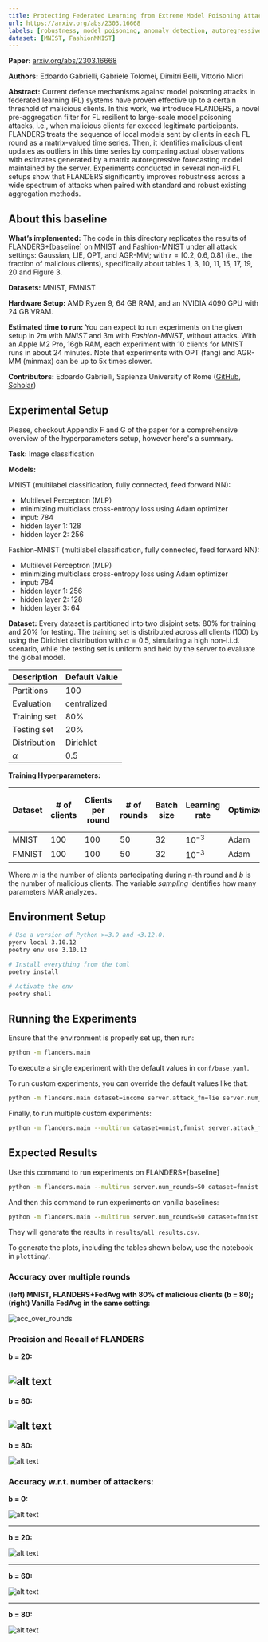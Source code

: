```yaml
---
title: Protecting Federated Learning from Extreme Model Poisoning Attacks via Multidimensional Time Series Anomaly Detection
url: https://arxiv.org/abs/2303.16668
labels: [robustness, model poisoning, anomaly detection, autoregressive model, regression, classification]
dataset: [MNIST, FashionMNIST]
---
```


**Paper:** [arxiv.org/abs/2303.16668](https://arxiv.org/abs/2303.16668)

**Authors:** Edoardo Gabrielli, Gabriele Tolomei, Dimitri Belli, Vittorio Miori

**Abstract:** Current defense mechanisms against model poisoning attacks in federated learning (FL) systems have proven effective up to a certain threshold of malicious clients. In this work, we introduce FLANDERS, a novel pre-aggregation filter for FL resilient to large-scale model poisoning attacks, i.e., when malicious clients far exceed legitimate participants. FLANDERS treats the sequence of local models sent by clients in each FL round as a matrix-valued time series. Then, it identifies malicious client updates as outliers in this time series by comparing actual observations with estimates generated by a matrix autoregressive forecasting model maintained by the server. Experiments conducted in several non-iid FL setups show that FLANDERS significantly improves robustness across a wide spectrum of attacks when paired with standard and robust existing aggregation methods. 

## About this baseline

**What’s implemented:** The code in this directory replicates the results of FLANDERS+\[baseline\] on MNIST and Fashion-MNIST under all attack settings: Gaussian, LIE, OPT, and AGR-MM; with $r=[0.2,0.6,0.8]$ (i.e., the fraction of malicious clients), specifically about tables 1, 3, 10, 11, 15, 17, 19, 20 and Figure 3.

**Datasets:** MNIST, FMNIST

**Hardware Setup:** AMD Ryzen 9, 64 GB RAM, and an NVIDIA 4090 GPU with 24 GB VRAM.

**Estimated time to run:** You can expect to run experiments on the given setup in 2m with *MNIST* and 3m with *Fashion-MNIST*, without attacks. With an Apple M2 Pro, 16gb RAM, each experiment with 10 clients for MNIST runs in about 24 minutes. Note that experiments with OPT (fang) and AGR-MM (minmax) can be up to 5x times slower.

**Contributors:** Edoardo Gabrielli, Sapienza University of Rome ([GitHub](https://github.com/edogab33), [Scholar](https://scholar.google.com/citations?user=b3bePdYAAAAJ))


## Experimental Setup

Please, checkout Appendix F and G of the paper for a comprehensive overview of the hyperparameters setup, however here's a summary.

**Task:** Image classification

**Models:**

MNIST (multilabel classification, fully connected, feed forward NN):
- Multilevel Perceptron (MLP)
- minimizing multiclass cross-entropy loss using Adam optimizer
- input: 784
- hidden layer 1: 128
- hidden layer 2: 256

Fashion-MNIST (multilabel classification, fully connected, feed forward NN):
- Multilevel Perceptron (MLP)
- minimizing multiclass cross-entropy loss using Adam optimizer
- input: 784
- hidden layer 1: 256
- hidden layer 2: 128
- hidden layer 3: 64

**Dataset:** Every dataset is partitioned into two disjoint sets: 80% for training and 20% for testing. The training set is distributed across all clients (100) by using the Dirichlet distribution with $\alpha=0.5$, simulating a high non-i.i.d. scenario, while the testing set is uniform and held by the server to evaluate the global model.

| Description | Default Value |
| ----------- | ----- |
| Partitions | 100 |
| Evaluation | centralized |
| Training set | 80% |
| Testing set | 20% |
| Distribution | Dirichlet |
| $\alpha$ | 0.5 |

**Training Hyperparameters:**

| Dataset | # of clients  | Clients per round | # of rounds | Batch size | Learning rate | Optimizer | Dropout | Alpha | Beta | # of clients to keep | Sampling |
| -- | -- | -- | -- | -- | -- | -- | -- | -- | -- | -- | -- |
| MNIST | 100 | 100 | 50 | 32 | $10^{-3}$ | Adam | 0.2 | 0.0 | 0.0 | $m - b$ | 500 |
| FMNIST | 100 | 100 | 50 | 32 | $10^{-3}$ | Adam | 0.2 | 0.0 | 0.0 | $m - b$ | 500 |

Where $m$ is the number of clients partecipating during n-th round and $b$ is the number of malicious clients. The variable $sampling$ identifies how many parameters MAR analyzes.


## Environment Setup

```bash  
# Use a version of Python >=3.9 and <3.12.0.
pyenv local 3.10.12
poetry env use 3.10.12

# Install everything from the toml
poetry install

# Activate the env
poetry shell
```


## Running the Experiments
Ensure that the environment is properly set up, then run:

```bash  
python -m flanders.main
```

To execute a single experiment with the default values in `conf/base.yaml`.

To run custom experiments, you can override the default values like that:

```bash
python -m flanders.main dataset=income server.attack_fn=lie server.num_malicious=1
```

Finally, to run multiple custom experiments:

```bash
python -m flanders.main --multirun dataset=mnist,fmnist server.attack_fn=gaussian,lie,fang,minmax server.num_malicious=0,1,2,3,4,5
```


## Expected Results

Use this command to run experiments on FLANDERS+\[baseline\]
```bash
python -m flanders.main --multirun server.num_rounds=50 dataset=fmnist strategy=flanders aggregate_fn=fedavg,trimmedmean,fedmedian,krum,bulyan server.pool_size=100 server.num_malicious=0,20,60,80 server.attack_fn=gaussian,lie,fang,minmax client_resources.num_cpus=0.1 client_resources.num_gpus=0.1
```

And then this command to run experiments on vanilla baselines:

```bash
python -m flanders.main --multirun server.num_rounds=50 dataset=fmnist strategy=fedavg,trimmedmean,fedmedian,krum,bulyan server.pool_size=100 server.num_malicious=0,20,60,80 server.attack_fn=gaussian,lie,fang,minmax client_resources.num_cpus=0.1 client_resources.num_gpus=0.1
```

They will generate the results in `results/all_results.csv`.

To generate the plots, including the tables shown below, use the notebook in `plotting/`.


### Accuracy over multiple rounds
**(left) MNIST, FLANDERS+FedAvg with 80% of malicious clients (b = 80); (right) Vanilla FedAvg in the same setting:**

![acc_over_rounds](_static/screenshot-8.png)

### Precision and Recall of FLANDERS

**b = 20:**

![alt text](_static/screenshot-4.png)
---

**b = 60:**

![alt text](_static/screenshot-5.png)
---
**b = 80:**

![alt text](_static/screenshot-6.png)


### Accuracy w.r.t. number of attackers:
**b = 0:**

![alt text](_static/screenshot.png)

---
**b = 20:**

![alt text](_static/screenshot-1.png)

---
**b = 60:**

![alt text](_static/screenshot-2.png)

---
**b = 80:**

![alt text](_static/screenshot-3.png)
